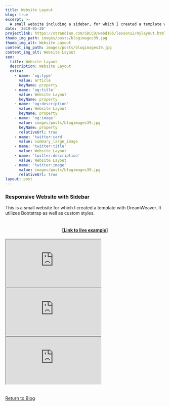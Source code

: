```yaml
---
title: Website Layout
blog: true
excerpt: >-
  A small website including a sidebar, for which I created a template with DreamWeaver.
date: '2019-05-20'
projectlink: https://strandian.com/SDCCD/webd165/lesson12/mylayout.html
thumb_img_path: images/posts/blogimages39.jpg
thumb_img_alt: Website Layout
content_img_path: images/posts/blogimages39.jpg
content_img_alt: Website Layout
seo:
  title: Website Layout
  description: Website Layout
  extra:
    - name: 'og:type'
      value: article
      keyName: property
    - name: 'og:title'
      value: Website Layout
      keyName: property
    - name: 'og:description'
      value: Website Layout
      keyName: property
    - name: 'og:image'
      value: images/posts/blogimages39.jpg
      keyName: property
      relativeUrl: true
    - name: 'twitter:card'
      value: summary_large_image
    - name: 'twitter:title'
      value: Website Layout
    - name: 'twitter:description'
      value: Website Layout
    - name: 'twitter:image'
      value: images/posts/blogimages39.jpg
      relativeUrl: true
layout: post
---
```


### Responsive Website with Sidebar
This is a small website for which I created a template with DreamWeaver. It utilizes Bootstrap as well as custom styles.
<br />
<br />
<h4 align="center"><a href="https://strandian.com/SDCCD/webd165/lesson12/mylayout.html" target="_blank">[Link to live example]</a></h4>
<div id="hideweb1">
  <div class="thumbnail-container" title="Web Development Portfolio"><a href="https://strandian.com/SDCCD/webd165/lesson12/mylayout.html" target="_blank">
    <div class="thumbnail">
      <iframe sandbox src="https://strandian.com/SDCCD/webd165/lesson12/mylayout.html" onload="this.style.opacity = 1"></iframe>
    </div>
    </a> </div>
</div>
<div id="hideweb2">
  <div class="thumbnail-container" title="Web Development Portfolio"><a href="https://strandian.com/SDCCD/webd165/lesson12/mylayout.html" target="_blank">
    <div class="thumbnail">
      <iframe sandbox src="https://strandian.com/SDCCD/webd165/lesson12/mylayout.html" onload="this.style.opacity = 1"></iframe>
    </div>
    </a> </div>
</div>
<div id="hideweb3">
  <div class="thumbnail-container" title="Web Development Portfolio"><a href="https://strandian.com/SDCCD/webd165/lesson12/mylayout.html" target="_blank">
    <div class="thumbnail">
      <iframe sandbox src="https://strandian.com/SDCCD/webd165/lesson12/mylayout.html" onload="this.style.opacity = 1"></iframe>
    </div>
    </a> </div>
</div>

<!-- Lorem ipsum dolor sit amet, consectetur adipiscing elit, sed do eiusmod tempor incididunt ut labore et dolore magna aliqua. Arcu ac tortor dignissim convallis. Enim lobortis scelerisque fermentum dui faucibus. Arcu bibendum at varius vel. In arcu cursus euismod quis viverra nibh cras pulvinar mattis.

<p class="codepen" data-height="300" data-default-tab="html,result" data-slug-hash="ZEXyOEj" data-user="strandian" style="height: 300px; box-sizing: border-box; display: flex; align-items: center; justify-content: center; border: 2px solid; margin: 1em 0; padding: 1em;">
  <span>See the Pen <a href="https://codepen.io/strandian/pen/ZEXyOEj">
  Calculator with JavaScript</a> by Ian Strand (<a href="https://codepen.io/strandian">@strandian</a>)
  on <a href="https://codepen.io">CodePen</a>.</span>
</p> -->

<br />
<br />
<a class="button" href="/blog/">
  Return to Blog
</a>

<script async src="https://cpwebassets.codepen.io/assets/embed/ei.js"></script>